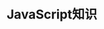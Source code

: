 <!--
 * @Author: your name
 * @Date: 2020-04-03 09:09:37
 * @LastEditTime: 2020-05-09 22:56:25
 * @LastEditors: your name
 * @Description: In User Settings Edit
 * @FilePath: \document\docs\js\README.md
 -->
# JavaScript知识